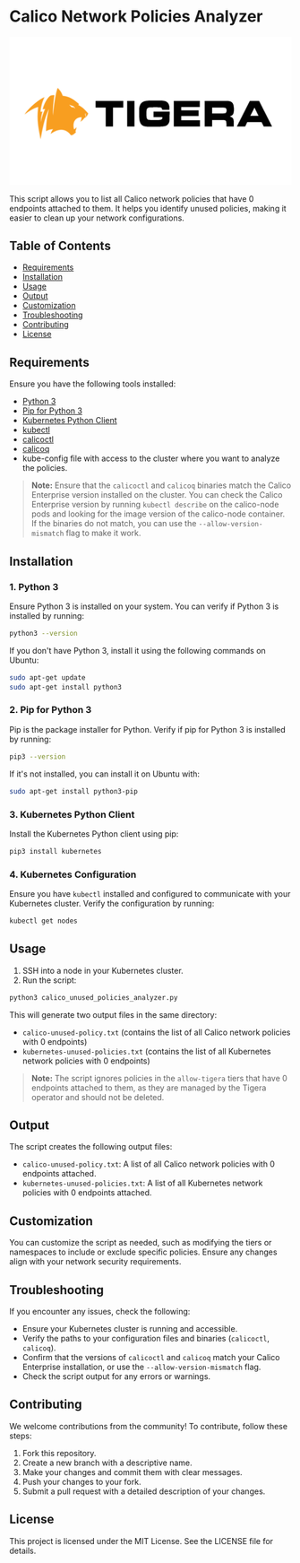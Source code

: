 
# Calico Network Policies Analyzer

![Calico Logo](/images/logo/Tigera-Logo-Transparent.png)

This script allows you to list all Calico network policies that have 0 endpoints attached to them. It helps you identify unused policies, making it easier to clean up your network configurations.

## Table of Contents

- [Requirements](#requirements)
- [Installation](#installation)
- [Usage](#usage)
- [Output](#output)
- [Customization](#customization)
- [Troubleshooting](#troubleshooting)
- [Contributing](#contributing)
- [License](#license)

## Requirements

Ensure you have the following tools installed:

- [Python 3](https://www.python.org/downloads/)
- [Pip for Python 3](https://pip.pypa.io/en/stable/installation/)
- [Kubernetes Python Client](https://pypi.org/project/kubernetes/)
- [kubectl](https://kubernetes.io/docs/tasks/tools/install-kubectl/)
- [calicoctl](https://docs.tigera.io/calico/latest/getting-started/calicoctl/)
- [calicoq](https://docs.tigera.io/calico/latest/getting-started/calicoq/)
- kube-config file with access to the cluster where you want to analyze the policies.

> **Note:** Ensure that the `calicoctl` and `calicoq` binaries match the Calico Enterprise version installed on the cluster. You can check the Calico Enterprise version by running `kubectl describe` on the calico-node pods and looking for the image version of the calico-node container. If the binaries do not match, you can use the `--allow-version-mismatch` flag to make it work.

## Installation

### 1. Python 3
Ensure Python 3 is installed on your system. You can verify if Python 3 is installed by running:

```bash
python3 --version
```

If you don't have Python 3, install it using the following commands on Ubuntu:

```bash
sudo apt-get update
sudo apt-get install python3
```

### 2. Pip for Python 3
Pip is the package installer for Python. Verify if pip for Python 3 is installed by running:

```bash
pip3 --version
```

If it's not installed, you can install it on Ubuntu with:

```bash
sudo apt-get install python3-pip
```

### 3. Kubernetes Python Client
Install the Kubernetes Python client using pip:

```bash
pip3 install kubernetes
```

### 4. Kubernetes Configuration
Ensure you have `kubectl` installed and configured to communicate with your Kubernetes cluster. Verify the configuration by running:

```bash
kubectl get nodes
```

## Usage

1. SSH into a node in your Kubernetes cluster.
2. Run the script:

```bash
python3 calico_unused_policies_analyzer.py
```

This will generate two output files in the same directory:

- `calico-unused-policy.txt` (contains the list of all Calico network policies with 0 endpoints)
- `kubernetes-unused-policies.txt` (contains the list of all Kubernetes network policies with 0 endpoints)

> **Note:** The script ignores policies in the `allow-tigera` tiers that have 0 endpoints attached to them, as they are managed by the Tigera operator and should not be deleted.

## Output

The script creates the following output files:

- `calico-unused-policy.txt`: A list of all Calico network policies with 0 endpoints attached.
- `kubernetes-unused-policies.txt`: A list of all Kubernetes network policies with 0 endpoints attached.

## Customization

You can customize the script as needed, such as modifying the tiers or namespaces to include or exclude specific policies. Ensure any changes align with your network security requirements.

## Troubleshooting

If you encounter any issues, check the following:

- Ensure your Kubernetes cluster is running and accessible.
- Verify the paths to your configuration files and binaries (`calicoctl`, `calicoq`).
- Confirm that the versions of `calicoctl` and `calicoq` match your Calico Enterprise installation, or use the `--allow-version-mismatch` flag.
- Check the script output for any errors or warnings.

## Contributing

We welcome contributions from the community! To contribute, follow these steps:

1. Fork this repository.
2. Create a new branch with a descriptive name.
3. Make your changes and commit them with clear messages.
4. Push your changes to your fork.
5. Submit a pull request with a detailed description of your changes.

## License

This project is licensed under the MIT License. See the LICENSE file for details.
